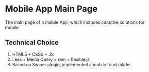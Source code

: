 # Mobile App Main Page

The main page of a mobile App, which includes adaptive solutions for mobile.

## Technical Choice
1. HTML5 + CSS3 + JS
2. Less + Media Query + rem + flexible.js
3. Based on Swiper plugin, implemented a mobile touch slider.

